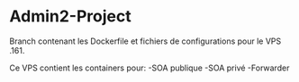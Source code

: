 # Admin2-Project
Branch contenant les Dockerfile et fichiers de configurations pour le VPS .161.

Ce VPS contient les containers pour:
-SOA publique
-SOA privé
-Forwarder
